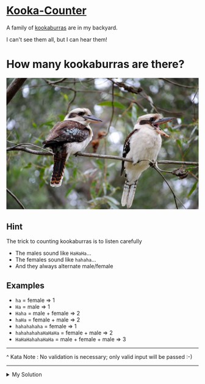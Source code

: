 # [Kooka-Counter](https://www.codewars.com/kata/58e8cad9fd89ea0c6c000258)

A family of [kookaburras](https://en.wikipedia.org/wiki/Laughing_kookaburra) are in my backyard.

I can't see them all, but I can hear them!

# How many kookaburras are there?

![](../images/kooka_counter.png)

## Hint

The trick to counting kookaburras is to listen carefully

- The males sound like `HaHaHa`...
- The females sound like `hahaha`...
- And they always alternate male/female

## Examples

- `ha` = female => 1
- `Ha` = male => 1
- `Haha` = male + female => 2
- `haHa` = female + male => 2
- `hahahahaha` = female => 1
- `hahahahahaHaHaHa` = female + male => 2
- `HaHaHahahaHaHa` = male + female + male => 3

---

^ Kata Note : No validation is necessary; only valid input will be passed :-)

---

<details><summary>My Solution</summary>

```js
var kookaCounter = function (laughing) {
  return (
    (laughing.match(/(ha)+/g) || []).length +
    (laughing.match(/(Ha)+/g) || []).length
  );
};
```

</details>
